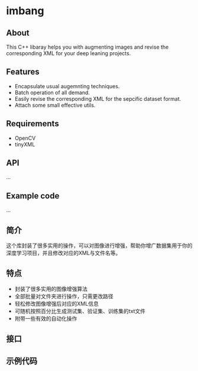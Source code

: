 # imbang

## About
This C++ libaray helps you with augmenting images and revise the corresponding XML for your deep leaning projects.

## Features
* Encapsulate usual augemnting techniques.
* Batch operation of all demand.
* Easily revise the corresponding XML for the sepcific dataset format.
* Attach some small effective utils.

## Requirements
* OpenCV
* tinyXML

## API
...

## Example code
...

## 简介
这个库封装了很多实用的操作，可以对图像进行增强，帮助你增广数据集用于你的深度学习项目，并且修改对应的XML与文件名等。

## 特点
* 封装了很多实用的图像增强算法
* 全部批量对文件夹进行操作，只需更改路径
* 轻松修改图像增强后对应的XML信息
* 可随机按照百分比生成测试集、验证集、训练集的txt文件
* 附带一些有效的自动化操作

## 接口


## 示例代码






